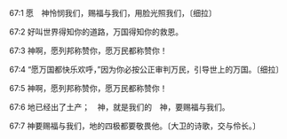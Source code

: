 <a id="1"></a>67:1  愿　神怜悯我们，赐福与我们，用脸光照我们，〔细拉〕  

<a id="2"></a>67:2  好叫世界得知你的道路，万国得知你的救恩。  

<a id="3"></a>67:3  神啊，愿列邦称赞你，愿万民都称赞你！  

<a id="4"></a>67:4  “愿万国都快乐欢呼，”因为你必按公正审判万民，引导世上的万国。〔细拉〕  

<a id="5"></a>67:5  神啊，愿列邦称赞你，愿万民都称赞你！  

<a id="6"></a>67:6  地已经出了土产；　神，就是我们的　神，要赐福与我们。  

<a id="7"></a>67:7  神要赐福与我们，地的四极都要敬畏他。〔大卫的诗歌，交与伶长。〕  
